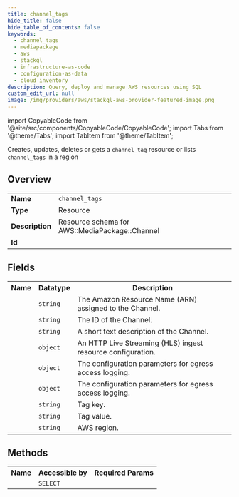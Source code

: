 ```yaml
---
title: channel_tags
hide_title: false
hide_table_of_contents: false
keywords:
  - channel_tags
  - mediapackage
  - aws
  - stackql
  - infrastructure-as-code
  - configuration-as-data
  - cloud inventory
description: Query, deploy and manage AWS resources using SQL
custom_edit_url: null
image: /img/providers/aws/stackql-aws-provider-featured-image.png
---
```


import CopyableCode from '@site/src/components/CopyableCode/CopyableCode';
import Tabs from '@theme/Tabs';
import TabItem from '@theme/TabItem';

Creates, updates, deletes or gets a <code>channel_tag</code> resource or lists <code>channel_tags</code> in a region

## Overview
<table><tbody>
<tr><td><b>Name</b></td><td><code>channel_tags</code></td></tr>
<tr><td><b>Type</b></td><td>Resource</td></tr>
<tr><td><b>Description</b></td><td>Resource schema for AWS::MediaPackage::Channel</td></tr>
<tr><td><b>Id</b></td><td><CopyableCode code="aws.mediapackage.channel_tags" /></td></tr>
</tbody></table>

## Fields
<table><tbody><tr><th>Name</th><th>Datatype</th><th>Description</th></tr><tr><td><CopyableCode code="arn" /></td><td><code>string</code></td><td>The Amazon Resource Name (ARN) assigned to the Channel.</td></tr>
<tr><td><CopyableCode code="id" /></td><td><code>string</code></td><td>The ID of the Channel.</td></tr>
<tr><td><CopyableCode code="description" /></td><td><code>string</code></td><td>A short text description of the Channel.</td></tr>
<tr><td><CopyableCode code="hls_ingest" /></td><td><code>object</code></td><td>An HTTP Live Streaming (HLS) ingest resource configuration.</td></tr>
<tr><td><CopyableCode code="egress_access_logs" /></td><td><code>object</code></td><td>The configuration parameters for egress access logging.</td></tr>
<tr><td><CopyableCode code="ingress_access_logs" /></td><td><code>object</code></td><td>The configuration parameters for egress access logging.</td></tr>
<tr><td><CopyableCode code="tag_key" /></td><td><code>string</code></td><td>Tag key.</td></tr>
<tr><td><CopyableCode code="tag_value" /></td><td><code>string</code></td><td>Tag value.</td></tr>
<tr><td><CopyableCode code="region" /></td><td><code>string</code></td><td>AWS region.</td></tr>
</tbody></table>

## Methods

<table><tbody>
  <tr>
    <th>Name</th>
    <th>Accessible by</th>
    <th>Required Params</th>
  </tr>
  <tr>
    <td><CopyableCode code="view" /></td>
    <td><code>SELECT</code></td>
    <td><CopyableCode code="region" /></td>
  </tr>
</tbody></table>








